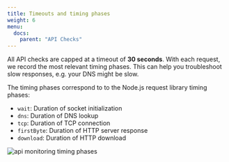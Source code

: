 ```yaml
---
title: Timeouts and timing phases
weight: 6
menu:
  docs:
    parent: "API Checks"
---
```


All API checks are capped at a timeout of **30 seconds**. With each request, we record the most relevant timing phases. This can help you troubleshoot slow responses, e.g. your DNS might be slow.

The timing phases correspond to to the Node.js request library timing phases:

- `wait`: Duration of socket initialization
- `dns`: Duration of DNS lookup
- `tcp`: Duration of TCP connection
- `firstByte`: Duration of HTTP server response
- `download`: Duration of HTTP download

![api monitoring timing phases](/docs/images/api-checks/timing-phases.png)

